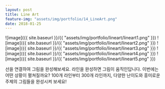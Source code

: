 ```yaml
---
layout: post
title: Line Art
feature-img: "assets/img/portfolio/14_LineArt.png"
date: 2018-01-25
---
```


![image]({{ site.baseurl }}/{{ "assets/img/portfolio/lineart/lineart1.png" }}) ![image]({{ site.baseurl }}/{{ "assets/img/portfolio/lineart/lineart2.png" }}) ![image]({{ site.baseurl }}/{{ "assets/img/portfolio/lineart/lineart3.png" }}) ![image]({{ site.baseurl }}/{{ "assets/img/portfolio/lineart/lineart4.png" }}) ![image]({{ site.baseurl }}/{{ "assets/img/portfolio/lineart/lineart5.png" }})

선을 연결하여 그림을 완성해보세요. 
라인을 완성하면 그림이 움직인답니다.
이번에는 어떤 상황이 펼쳐질까요?
100개 라인부터 300개 라인까지, 다양한 난이도와 흥미로운 주제의 그림들을 완성시켜 보세요!


